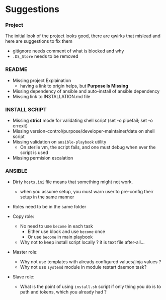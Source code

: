# Suggestions

### Project

The initial look of the project looks good, there are qwirks that mislead and here are suggestions to fix them

- gitignore needs comment of what is blocked and why
- `.DS_Store` needs to be removed

### README

- Missing  project Explaination
    - having a link to origin helps, but __Purpose Is Missing__
- Missing dependency of ansible and auto-install of ansible dependency
- Missing link to INSTALLATION.md file

### INSTALL SCRIPT

- Missing __strict__ mode for validating shell script (set -o pipefail; set -o errexit)
- Missing version-control/purpose/developer-maintainer/date on shell script
- Missing validation on `ansible-playbook` utility
    - On sterile vm, the script fails, and one must debug when ever the script is used
- Missing permision escalation

### ANSIBLE

- Dirty `hosts.ini` file means that something might not work.
    - when you assume setup, you must warn user to pre-config their setup in the same manner
- Roles need to be in the same folder
- Copy role:
    - No need to use `become` in each task
        - Either use block and use `become` once
        - Or use `become` in main playbook
    - Why not to keep install script locally ? it is text file after-all...

- Master role:
    - Why not use templates with already configured values/jinja values ?
    - Why not use `systemd` module in module restart daemon task?

- Slave role:
    - What is the point of using `install.sh` script if only thing you do is to path and tokens, which you already had ?

